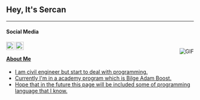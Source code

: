 ## Hey, It's Sercan
----
#### Social Media
<a href="https://https://www.linkedin.com/in/sercankarakuyu/">
  <img align="left" alt="Ajay's Linkdein" width="22px" src="https://cdn.jsdelivr.net/npm/simple-icons@v3/icons/linkedin.svg" />
  </a>
<a href="https://github.com/sercaan1">
  <img align="left" alt="Ajay's Github" width="22px" src="https://cdn.jsdelivr.net/npm/simple-icons@v3/icons/github.svg" />
  <br />
  <img align="right" alt="GIF" src="https://media3.giphy.com/media/hL9q5k9dk9l0wGd4e0/giphy.gif?cid=ecf05e47z55m439hszxqg966cfa7gxsn7qmacca6r4chs5j2&rid=giphy.gif&ct=g" />

#### About Me
- I am civil engineer but start to deal with programming.
- Currently I'm in a academy program which is Bilge Adam Boost.
- Hope that in the future this page will be included some of programming language that I know.

